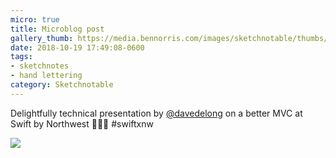 ```yaml
---
micro: true
title: Microblog post
gallery_thumb: https://media.bennorris.com/images/sketchnotable/thumbs/swift-by-northwest-2018-sketchnotes-07.jpg
date: 2018-10-19 17:49:08-0600
tags:
- sketchnotes
- hand lettering
category: Sketchnotable
---
```


Delightfully technical presentation by [@davedelong](https://micro.blog/davedelong) on a better MVC at Swift by Northwest 📱✍🏼 #swiftxnw

<img src="https://media.bennorris.com/images/sketchnotable/swift-by-northwest-2018/swift-by-northwest-2018-sketchnotes-07.jpg" />